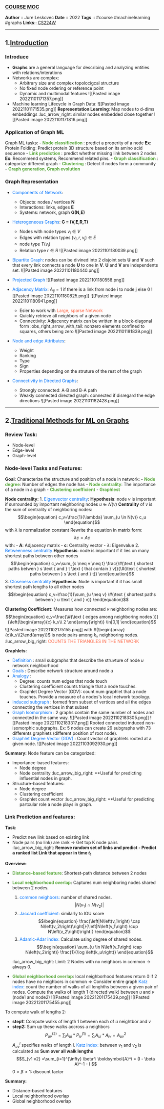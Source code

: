 ### [COURSE MOC](obsidian://open?vault=obsidian_note&file=_.MOC%2FCOURSE%20MOC)

**Author** :: Jure Leskovec
**Date** :: 2022
**Tags** :: #course #machinelearning #graphs
**Links**::  [CS224W](http://web.stanford.edu/class/cs224w/index.html)

---
## 1.[Introduction](http://web.stanford.edu/class/cs224w/slides/01-intro.pdf)<br>
### Introduce
- **Graphs** are a general language for describing and analyzing entities with relations/interations
- Networks are complex:
	- Arbitrary size and complex topolocigcal structure
	- No fixed node ordering or reference point
	- Dynamic and multimodal features
![[Pasted image 20221101171357.png]]
- Machine learning Lifecycle in Graph Data:
![[Pasted image 20221101171535.png]]
	**Representation Learning**: Map nodes to d-dims embeddings :luc_arrow_right: similar nodes embedded close together
	![[Pasted image 20221101171816.png]]

### Application of Graph ML
Graph ML tasks:
	- <span style="color: #5AA83D; font-weight: bold">Node classification </span>: predict a properity of a node 
		**Ex**: Protein Folding: Predict protein 3D structure based on its amino acid sequence
	- <span style="color: #5AA83D; font-weight: bold">Link prediction </span>: predict whether missing link between 2 nodes
		**Ex**: Recommend systems, Recommend related pins.
	- <span style="color: #5AA83D; font-weight: bold">Graph classification </span>: categorize different graph
	- <span style="color: #5AA83D; font-weight: bold">Clustering </span>: Detect if nodes form a community
	- <span style="color: #5AA83D; font-weight: bold">Graph generation, Graph evolution </span>

### Graph Representation
- <span style="color: #0373fc">Components of Network</span>:
	- Objects: nodes / vertices **N**
	- Interactions: links, edges **E**
	- Systems: network, graph **G(N,E)**
- <span style="color: #0373fc">Heterogeneous Graphs</span>:
	**G = (V,E,R,T)**
	- Nodes with node types $\begin{equation}v_i \in V\end{equation}$ 
	- Edges with relation types $\begin{equation}\left(v_i, r, v_j\right) \in E\end{equation}$
	- node type $\begin{equation}T\left(v_i\right)\end{equation}$
	- Relation type $\begin{equation}r \in R\end{equation}$
	![[Pasted image 20221101180039.png]]
- <span style="color: #0373fc">Bipartite Graph</span>: nodes can be divined into 2 disjoint sets **U** and **V** such that every link connects a node **U** to one in **V**. **U** and **V** are independents set.
	![[Pasted image 20221101180440.png]]

- <span style="color: #0373fc">Projected Graph</span> 
	![[Pasted image 20221101180558.png]]
- <span style="color: #0373fc">Adjacency Matrix</span>: $\begin{equation}A_{ij} = 1\end{equation}$ if there is a link from node i to node j else 0
	![[Pasted image 20221101180825.png]] ![[Pasted image 20221101180941.png]]
	- Esier to work with <span style="color: #FF6645">Large, sparse Network</span> 
	- Quickly retrieve all neighbors of a given node
	- Connectivity: Adjacency matrix can be written in a block-diagonal form :obs_right_arrow_with_tail: nonzero elements confined to squares, others being zero 
	![[Pasted image 20221101181839.png]]
- <span style="color: #0373fc">Node and edge Attributes</span>:
	- Weight
	- Ranking
	- Type
	- Sign
	- Properties depending on the struture of the rest of the graph
- <span style="color: #0373fc">Connectivity in Directed Graphs</span>:
	- Strongly connected: A-B and B-A path
	- Weakly connected directed graph: connected if disregard the edge directions
	![[Pasted image 20221101182428.png]]

- - - 
## 2.[Traditional Methods for ML on Graphs](http://web.stanford.edu/class/cs224w/slides/02-tradition-ml.pdf)

### **Review** Task:
- Node-level 
- Edge-level
- Graph-level

### Node-level Tasks and Features:
**Goal**: Characterize the structure and position of a node in network:
	- <span style="color: #5AA83D; font-weight: bold">Node degree</span>: Number of edges the node has
	- <span style="color: #5AA83D; font-weight: bold">Node centrality</span>: The importance of a node in a graph
	- <span style="color: #5AA83D; font-weight: bold">Clustering coefficient</span>
	- <span style="color: #5AA83D; font-weight: bold">Graphlest</span>

**Node centrality:**
	1. <span style="color: #0373fc">Eigenvector centrality</span>:
		**Hypothesis**: node $v$ is important if surrounded by important neighboring nodes $u \in N(v)$ 
		**Centrality** of $v$ is the sum of centrality of neighboring nodes:
		$$\begin{equation}
c_v=\frac{1}{\lambda} \sum_{u \in N(v)} c_u
\end{equation}$$
		with $\lambda$ is normalization constant
		Rewrite the equation in matrix form:
		$$\lambda c = Ac$$
		with:
			- **A**: Adjacency matrix
			- **c**: Centrality vector
			- $\lambda$: Eigenvalue
	2. <span style="color: #0373fc"> Betweenness centrality </span>
		**Hypothesis**: node is important if it lies on many shortest paths between other nodes
		$$\begin{equation}
c_v=\sum_{s \neq v \neq t} \frac{\#(\text { shortest paths betwen } s \text { and } t \text { that contain } v)}{\#(\text { shortest paths between } s \text { and } t)}
\end{equation}$$
	3. <span style="color: #0373fc"> Closeness centrality </span>
		**Hypothesis**: Node is important if it has small shortest path lengths to all other nodes
		$$\begin{equation}
c_v=\frac{1}{\sum_{u \neq v} \#(\text { shortest paths between } u \text { and } v)}
\end{equation}$$

**Clustering Coefficient**:
Measures how connected $v$ neighboring nodes are:
$$\begin{equation}
e_v=\frac{\#(\text { edges among neighboring nodes })}{\left(\begin{array}{c}
k_v\\
2
\end{array}\right)} \in[0,1]
\end{equation}$$
![[Pasted image 20221102175155.png]]
with $(\begin{array}{c}k_v\\2\end{array})$  is node pairs among $k_v$ neighboring nodes.
:luc_arrow_big_right: <span style="color: #FF6645">COUNTS THE TRIANGLES IN THE NETWORK</span> 

**Graphlets:** 
- <span style="color: #0373fc"> Definition </span>: small subgraphs that describe the struvture of node $u$ network neighborhood
- <span style="color: #0373fc"> Goals </span>: Describe network structure around node $u$ 
- <span style="color: #0373fc"> Analogy </span>:
	- Degree: counts num edges that node touch
	- Clustering coefficient counts triangle that a node touches.
	- Graphlet Degree Vector (GDV): count num graphlet that a node touches. Provide a measure of a nodes's local network topology.
- <span style="color: #0373fc"> Induced subgraph </span>: formed from subset of vertices and all the edges connecting the vertices in that subset
- <span style="color: #0373fc"> Graph Isomorphism </span>: 2 graphs contain the same number of nodes and connected in the same way.
	![[Pasted image 20221102183305.png]] ![[Pasted image 20221102183317.png]]
	Rooted connected induced non-isomorphic subgraphs. Ex: 5 nodes can create 29 subgraphs with 73 differents graphlets (different position of root node).
- <span style="color: #0373fc"> Graphlet Degree Vector (GDV) </span>: Count vector of graphlets rooted at a given node.
	![[Pasted image 20221103092930.png]]

**Summary:** 
Node feature can be categorized:
- Importance-based features:
	- Node degree
	- Node centrality
	:luc_arrow_big_right: **Useful for predicting influential nodes in graph.
- Structure-based features:
	- Node degree
	- Clustering coefficient
	- Graphlet count vector
	:luc_arrow_big_right: **Useful for predicting partcular role a node plays in graph.

### Link Prediction and features:
**Task:** 
- Predict new link based on existing link
- Node pairs (no link) are rank -> Get top K node pairs
:luc_arrow_big_right: **Remove random set of links and predict - Predict a ranked list Link that appear in time $t_{1}$** 

**Overview:**
- <span style="color: #5AA83D; font-weight: bold">Distance-based feature</span>: Shortest-path distance between 2 nodes
- <span style="color: #5AA83D; font-weight: bold">Local neighborhood overlap</span>: Captures num neighboring nodes shared between 2 nodes.
	1. <span style="color: #0373fc"> common neighbors: </span> number of shared nodes.
	$$\begin{equation}
	\left|N\left(v_1\right) \cap N\left(v_2\right)\right|
		\end{equation}$$
	2. <span style="color: #0373fc">Jaccard coefficient:</span> similarly to IOU score
	$$\begin{equation}
	\frac{\left|N\left(v_1\right) \cap N\left(v_2\right)\right|}{\left|N\left(v_1\right) \cup N\left(v_2\right)\right|}
	\end{equation}$$
	3. <span style="color: #0373fc">Adamic-Adar index: </span> Calculate using degree of shared nodes.
	$$\begin{equation}
\sum_{u \in N\left(v_1\right) \cap N\left(v_2\right)} \frac{1}{\log \left(k_u\right)}
\end{equation}$$

	:luc_arrow_big_right: Limit: 2 Nodes with no neighbors in common -> always 0.
- <span style="color: #5AA83D; font-weight: bold">Global neighborhood overlap</span>: local neighborhood features return 0 if 2 nodes have no neighbors in common 
=> Consider entire graph
<span style="color: #0373fc">Katz index: </span> count the number of walks of all lenghths between a given pair of nodes. 
Compute the walks of length 1 (directed walk) between $u$ and $v$ (node1 and node2)
![[Pasted image 20221201175439.png]] ![[Pasted image 20221201175455.png]]

To compute walk of lengths 2:
- **step1:** Compute walks of length 1 between each of $u$ neightbor and $v$ 
- **step2:** Sum up these walks accross $u$ neighbors
$$\begin{equation}
P_{u v}^{(2)}=\sum_i A_{u i} * P_{i v}^{(\mathbf{1})}=\sum_i A_{u i} * A_{i v}=A_{u v}^2
\end{equation}$$
$A_{u v}^l$ specifies walks of length l.
<span style="color: #0373fc">Katz index: </span>between $v_1$ and $v_2$ is calculated as **Sum over all walk lengths** 
$$S_{v1 v2} =\sum_{i=1}^{\infty} \beta^i \boldsymbol{A}^i = (I - \beta A)^-1 - I $$
$0 < \beta <1$: discount factor

**Summary:** 
- Distance-based features
- Local neighborhood overlap
- Global neighborhood overlap